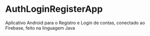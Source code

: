 # AuthLoginRegisterApp
Aplicativo Android para o Registro e Login de contas, conectado ao Firebase, feito na linguagem Java
